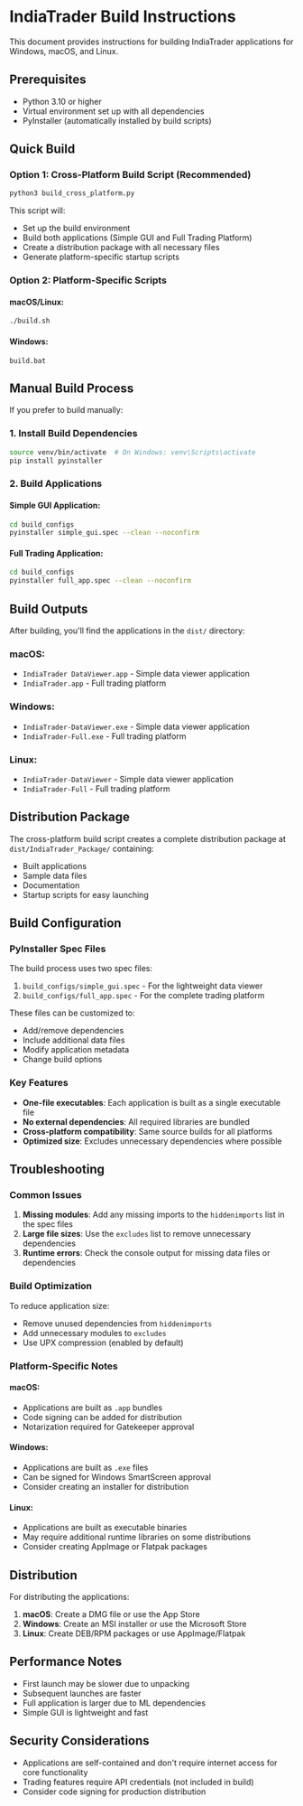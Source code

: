# IndiaTrader Build Instructions

This document provides instructions for building IndiaTrader applications for Windows, macOS, and Linux.

## Prerequisites

- Python 3.10 or higher
- Virtual environment set up with all dependencies
- PyInstaller (automatically installed by build scripts)

## Quick Build

### Option 1: Cross-Platform Build Script (Recommended)

```bash
python3 build_cross_platform.py
```

This script will:
- Set up the build environment
- Build both applications (Simple GUI and Full Trading Platform)
- Create a distribution package with all necessary files
- Generate platform-specific startup scripts

### Option 2: Platform-Specific Scripts

#### macOS/Linux:
```bash
./build.sh
```

#### Windows:
```batch
build.bat
```

## Manual Build Process

If you prefer to build manually:

### 1. Install Build Dependencies

```bash
source venv/bin/activate  # On Windows: venv\Scripts\activate
pip install pyinstaller
```

### 2. Build Applications

#### Simple GUI Application:
```bash
cd build_configs
pyinstaller simple_gui.spec --clean --noconfirm
```

#### Full Trading Application:
```bash
cd build_configs
pyinstaller full_app.spec --clean --noconfirm
```

## Build Outputs

After building, you'll find the applications in the `dist/` directory:

### macOS:
- `IndiaTrader DataViewer.app` - Simple data viewer application
- `IndiaTrader.app` - Full trading platform

### Windows:
- `IndiaTrader-DataViewer.exe` - Simple data viewer application
- `IndiaTrader-Full.exe` - Full trading platform

### Linux:
- `IndiaTrader-DataViewer` - Simple data viewer application
- `IndiaTrader-Full` - Full trading platform

## Distribution Package

The cross-platform build script creates a complete distribution package at `dist/IndiaTrader_Package/` containing:

- Built applications
- Sample data files
- Documentation
- Startup scripts for easy launching

## Build Configuration

### PyInstaller Spec Files

The build process uses two spec files:

1. `build_configs/simple_gui.spec` - For the lightweight data viewer
2. `build_configs/full_app.spec` - For the complete trading platform

These files can be customized to:
- Add/remove dependencies
- Include additional data files
- Modify application metadata
- Change build options

### Key Features

- **One-file executables**: Each application is built as a single executable file
- **No external dependencies**: All required libraries are bundled
- **Cross-platform compatibility**: Same source builds for all platforms
- **Optimized size**: Excludes unnecessary dependencies where possible

## Troubleshooting

### Common Issues

1. **Missing modules**: Add any missing imports to the `hiddenimports` list in the spec files
2. **Large file sizes**: Use the `excludes` list to remove unnecessary dependencies
3. **Runtime errors**: Check the console output for missing data files or dependencies

### Build Optimization

To reduce application size:
- Remove unused dependencies from `hiddenimports`
- Add unnecessary modules to `excludes`
- Use UPX compression (enabled by default)

### Platform-Specific Notes

#### macOS:
- Applications are built as `.app` bundles
- Code signing can be added for distribution
- Notarization required for Gatekeeper approval

#### Windows:
- Applications are built as `.exe` files
- Can be signed for Windows SmartScreen approval
- Consider creating an installer for distribution

#### Linux:
- Applications are built as executable binaries
- May require additional runtime libraries on some distributions
- Consider creating AppImage or Flatpak packages

## Distribution

For distributing the applications:

1. **macOS**: Create a DMG file or use the App Store
2. **Windows**: Create an MSI installer or use the Microsoft Store
3. **Linux**: Create DEB/RPM packages or use AppImage/Flatpak

## Performance Notes

- First launch may be slower due to unpacking
- Subsequent launches are faster
- Full application is larger due to ML dependencies
- Simple GUI is lightweight and fast

## Security Considerations

- Applications are self-contained and don't require internet access for core functionality
- Trading features require API credentials (not included in build)
- Consider code signing for production distribution